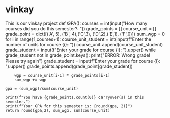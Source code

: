 # vinkay
This is our vinkay project
def GPA():
    courses = int(input("How many courses did you do this semester?: "))
    grade_points = []
    course_unit = []
    grade_point = dict([('A', 5), ('B', 4),('C',3), ('D',2),('E',1), ('F',0)])
    sum_wgp = 0
    for i in range(1,courses+1):
        course_unit_student = int(input(f"Enter the number of units for course {i}: "))
        course_unit.append(course_unit_student)
        grade_student = input(f"Enter your grade for course {i}: ").upper()
        while grade_student not in grade_point.keys():
            print("ERROR: Wrong grade! Please try again")
            grade_student = input(f"Enter your grade for course {i}: ").upper()
        grade_points.append(grade_point[grade_student])

        wgp = course_unit[i-1] * grade_points[i-1]
        sum_wgp += wgp

    gpa = (sum_wgp)/sum(course_unit)

    print(f"You have {grade_points.count(0)} carryover(s) in this semester.")
    print(f"Your GPA for this semester is: {round(gpa, 2)}")
    return round(gpa,2), sum_wgp, sum(course_unit)
